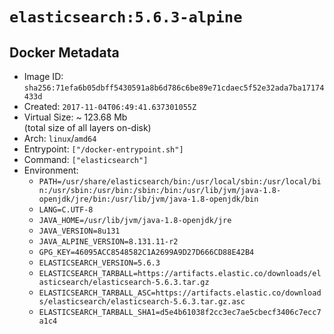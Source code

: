 # `elasticsearch:5.6.3-alpine`

## Docker Metadata

- Image ID: `sha256:71efa6b05dbff5430591a8b6d786c6be89e71cdaec5f52e32ada7ba17174433d`
- Created: `2017-11-04T06:49:41.637301055Z`
- Virtual Size: ~ 123.68 Mb  
  (total size of all layers on-disk)
- Arch: `linux`/`amd64`
- Entrypoint: `["/docker-entrypoint.sh"]`
- Command: `["elasticsearch"]`
- Environment:
  - `PATH=/usr/share/elasticsearch/bin:/usr/local/sbin:/usr/local/bin:/usr/sbin:/usr/bin:/sbin:/bin:/usr/lib/jvm/java-1.8-openjdk/jre/bin:/usr/lib/jvm/java-1.8-openjdk/bin`
  - `LANG=C.UTF-8`
  - `JAVA_HOME=/usr/lib/jvm/java-1.8-openjdk/jre`
  - `JAVA_VERSION=8u131`
  - `JAVA_ALPINE_VERSION=8.131.11-r2`
  - `GPG_KEY=46095ACC8548582C1A2699A9D27D666CD88E42B4`
  - `ELASTICSEARCH_VERSION=5.6.3`
  - `ELASTICSEARCH_TARBALL=https://artifacts.elastic.co/downloads/elasticsearch/elasticsearch-5.6.3.tar.gz`
  - `ELASTICSEARCH_TARBALL_ASC=https://artifacts.elastic.co/downloads/elasticsearch/elasticsearch-5.6.3.tar.gz.asc`
  - `ELASTICSEARCH_TARBALL_SHA1=d5e4b61038f2cc3ec7ae5cbecf3406c7ecc7a1c4`
